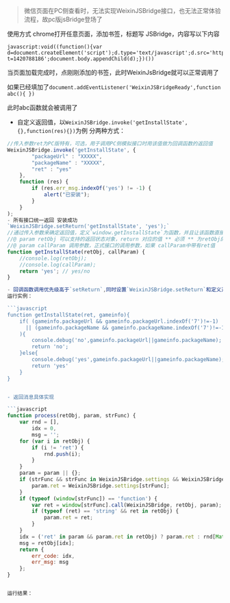 > 微信页面在PC侧查看时，无法实现WeixinJSBridge接口，也无法正常体验流程，故pc版jsBridge登场了

使用方式
chrome打开任意页面，添加书签，标题写 JSBridge，内容写以下内容

    javascript:void((function(){var d=document.createElement('script');d.type='text/javascript';d.src='http://3glogo.gtimg.com/wxgame/rs/pcjsBridge.js?t=1420788186';document.body.appendChild(d);})())

当页面加载完成时，点刚刚添加的书签，此时WeixinJsBridge就可以正常调用了

如果已经填加了`document.addEventListener('WeixinJSBridgeReady',function abc(){ })`

此时abc函数就会被调用了

- 自定义返回值，以`WeixinJSBridge.invoke('getInstallState',{},function(res){})`为例 分两种方式：

```javascript
//传入参数ret为PC版特有，可选，用于调用PC侧模拟接口时用该值做为回调函数的返回值
WeixinJSBridge.invoke('getInstallState', {
        "packageUrl" : "XXXXX",
        "packageName" : "XXXXX",
        "ret" : "yes"
    },
    function (res) {
        if (res.err_msg.indexOf('yes') != -1) {
            alert("已安装");
        }
    }
);
- 所有接口统一返回 安装成功
`WeixinJSBridge.setReturn('getInstallState', 'yes');`
//通过传入参数来确定返回值，定义`window.getInstallState`为函数，并且让该函数直接返回对应`key`值
//@ param retObj 可以支持的返回状态对象，return 对应的值 ** 必须 ** 为retObj的key才会第一次
//@ param callParam 调用参数，正式接口的调用参数，如果 callParam中带有ret值
function getInstallState(retObj, callParam) {
    //console.log(retObj);
    //console.log(callParam);
    return 'yes'; // yes/no
}

- 回调函数调用优先级高于`setReturn`,同时设置`WeixinJSBridge.setReturn`和定义对应的接口函数时，`setReturn`的返回值不生效##
运行实例：

```javascript
function getInstallState(ret, gameinfo){ 
    if( (gameinfo.packageUrl && gameinfo.packageUrl.indexOf('7')!=-1)
      || (gameinfo.packageName && gameinfo.packageName.indexOf('7')!=-1)
    ){
        console.debug('no',gameinfo.packageUrl||gameinfo.packageName);
        return 'no';
    }else{
        console.debug('yes',gameinfo.packageUrl||gameinfo.packageName);
        return 'yes'
    }
}


- 返回消息具体实现

```javascript
function process(retObj, param, strFunc) {
    var rnd = [],
        idx = 0,
        msg = '';
    for (var i in retObj) {
        if (i != 'ret') {
            rnd.push(i);
        }
    }
    param = param || {};
    if (strFunc && strFunc in WeixinJSBridge.settings && WeixinJSBridge.settings[strFunc] in retObj) {
        param.ret = WeixinJSBridge.settings[strFunc];
    }
    if (typeof (window[strFunc]) == 'function') {
        var ret = window[strFunc].call(WeixinJSBridge, retObj, param);
        if (typeof (ret) == 'string' && ret in retObj) {
            param.ret = ret;
        }
    }
    idx = ('ret' in param && param.ret in retObj) ? param.ret : rnd[Math.floor(Math.random() * rnd.length)],
    msg = retObj[idx];
    return {
        err_code: idx,
        err_msg: msg
    };
}


运行结果：
